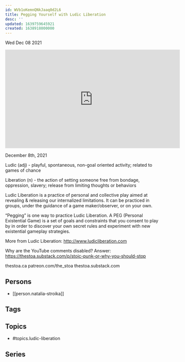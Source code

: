 ```yaml
---
id: WVb1oKemnQNkJaaq0d2L6
title: Pegging Yourself with Ludic Liberation
desc: ''
updated: 1639759645921
created: 1638918000000
---
```





Wed Dec 08 2021

<iframe width="560" height="315" src="https://www.youtube.com/embed/Juq34IRtOXc" title="Pegging Yourself with Ludic Liberation w/ Natalia Stroika" frameborder="0" allow="accelerometer; autoplay; clipboard-write; encrypted-media; gyroscope; picture-in-picture" allowfullscreen ></iframe>

December 8th, 2021

Ludic (adj) - playful, spontaneous, non-goal oriented activity; related to games of chance

Liberation (n) - the action of setting someone free from bondage, oppression, slavery; release from limiting thoughts or behaviors
 
Ludic Liberation is a practice of personal and collective play aimed at revealing & releasing our internalized limitations. It can be practiced in groups, under the guidance of a game maker/observer, or on your own. 

“Pegging” is one way to practice Ludic Liberation. A PEG (Personal Existential Game) is a set of goals and constraints that you consent to play by in order to discover your own secret rules and experiment with new existential gameplay strategies. 

More from Ludic Liberation:  http://www.ludicliberation.com

Why are the YouTube comments disabled? Answer: https://thestoa.substack.com/p/stoic-punk-or-why-you-should-stop

thestoa.ca
patreon.com/the_stoa
thestoa.substack.com

## Persons

- [[person.natalia-stroika]]

## Tags



## Topics

- #topics.ludic-liberation

## Series



